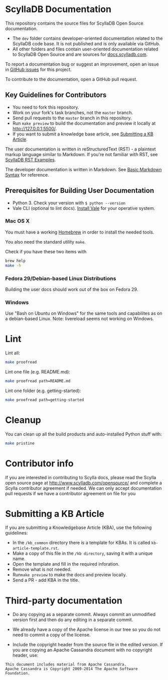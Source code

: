 # ScyllaDB Documentation

This repository contains the source files for ScyllaDB Open Source documentation.

- The `dev` folder contains developer-oriented documentation related to the ScyllaDB code base. It is not published and is only available via GitHub.
- All other folders and files contain user-oriented documentation related to ScyllaDB Open Source and are sources for [docs.scylladb.com](https://docs.scylladb.com/).

To report a documentation bug or suggest an improvement, open an issue in [GitHub issues](https://github.com/scylladb/scylla/issues) for this project.

To contribute to the documentation, open a GitHub pull request.

## Key Guidelines for Contributors

- You need to fork this repository.
- Work on your fork's task branches, not the `master` branch.
- Send pull requests to the `master` branch in this repository.
- Run `make preview` to build the documentation and preview it locally at http://127.0.0.1:5500/.
- If you want to submit a knowledge base article, see [Submitting a KB Article](#submitting-a-kb-article).

The user documentation is written in reStructuredText (RST) - a plaintext markup language similar to Markdown. If you're not familiar with RST, see [ScyllaDB RST Examples](https://sphinx-theme.scylladb.com/stable/examples/index.html).

The developer documentation is written in Markdown. See [Basic Markdown Syntax](https://www.markdownguide.org/basic-syntax/) for reference.


## Prerequisites for Building User Documentation

* Python 3. Check your version with `$ python --version`
* Vale CLI (optional to lint docs). [Install Vale](https://docs.errata.ai/vale/install) for your operative system.

### Mac OS X

You must have a working [Homebrew](http://brew.sh/) in order to install the needed tools.

You also need the standard utility `make`.

Check if you have these two items with

```sh
brew help
make -h
```

### Fedora 29/Debian-based Linux Distributions

Building the user docs should work out of the box on Fedora 29.

### Windows

Use "Bash on Ubuntu on Windows" for the same tools and capabilites as on a debian-based Linux.
Note: livereload seems not working on Windows.

# Lint

Lint all:

```sh
make proofread
```

Lint one file (e.g. README.md):

```sh
make proofread path=README.md
```

Lint one folder (e.g. getting-started):

```sh
make proofread path=getting-started
```

# Cleanup

You can clean up all the build products and auto-installed Python stuff with:

```sh
make pristine
```

# Contributor info

If you are interested in contributing to Scylla
docs, please read the Scylla open source page at
http://www.scylladb.com/opensource/ and complete
a Scylla contributor agreement if needed.  We can
only accept documentation pull requests if we have
a contributor agreement on file for you

# Submitting a KB Article

If you are submitting a Knowledgebase Article (KBA), use the following guidelines:
* In the `/kb_common` directory there is a template for KBAs. It is called `kb-article-template.rst`.
* Make a copy of this file in the `/kb directory`, saving it with a unique name.
* Open the template and fill in the required inforation. 
* Remove what is not needed. 
* Run`make preview` to make the docs and preview locally.
* Send a PR - add KBA in the title. 

# Third-party documentation

 * Do any copying as a separate commit.  Always commit an unmodified version first and then do any editing in a separate commit.

 * We already have a copy of the Apache license in our tree so you do not need to commit a copy of the license.

 * Include the copyright header from the source file in the edited version.  If you are copying an Apache Cassandra document with no copyright header, use:

```
This document includes material from Apache Cassandra.
Apache Cassandra is Copyright 2009-2014 The Apache Software Foundation.
```
